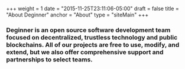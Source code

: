 +++
weight = 1
date = "2015-11-25T23:11:06-05:00"
draft = false
title = "About Deginner"
anchor = "About"
type = "siteMain"
+++

### Deginner is an <b>open source</b> software development team focused on <b>decentralized</b>, trustless technology and public blockchains. All of our projects are <b>free</b> to use, modify, and extend, but we also offer comprehensive support and <b>partnerships</b> to select teams.
